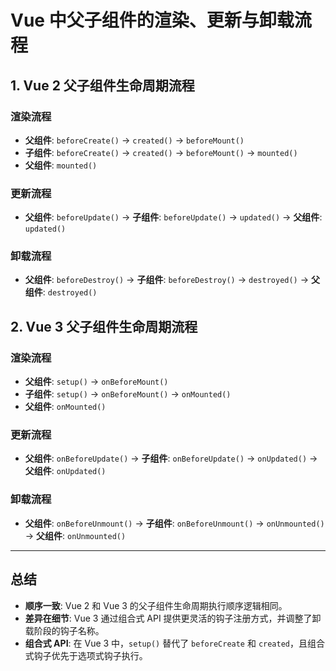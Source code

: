 # Vue 中父子组件的渲染、更新与卸载流程

## 1. Vue 2 父子组件生命周期流程

### 渲染流程
- **父组件**: `beforeCreate()` → `created()` → `beforeMount()`
- **子组件**: `beforeCreate()` → `created()` → `beforeMount()` → `mounted()`
- **父组件**: `mounted()`

### 更新流程
- **父组件**: `beforeUpdate()` → **子组件**: `beforeUpdate()` → `updated()` → **父组件**: `updated()`

### 卸载流程
- **父组件**: `beforeDestroy()` → **子组件**: `beforeDestroy()` → `destroyed()` → **父组件**: `destroyed()`


## 2. Vue 3 父子组件生命周期流程

### 渲染流程
- **父组件**: `setup()` → `onBeforeMount()`
- **子组件**: `setup()` → `onBeforeMount()` → `onMounted()`
- **父组件**: `onMounted()`

### 更新流程
- **父组件**: `onBeforeUpdate()` → **子组件**: `onBeforeUpdate()` → `onUpdated()` → **父组件**: `onUpdated()`

### 卸载流程
- **父组件**: `onBeforeUnmount()` → **子组件**: `onBeforeUnmount()` → `onUnmounted()` → **父组件**: `onUnmounted()`

---

## 总结
- **顺序一致**: Vue 2 和 Vue 3 的父子组件生命周期执行顺序逻辑相同。
- **差异在细节**: Vue 3 通过组合式 API 提供更灵活的钩子注册方式，并调整了卸载阶段的钩子名称。
- **组合式 API**: 在 Vue 3 中，`setup()` 替代了 `beforeCreate` 和 `created`，且组合式钩子优先于选项式钩子执行。
<GiscusComment />